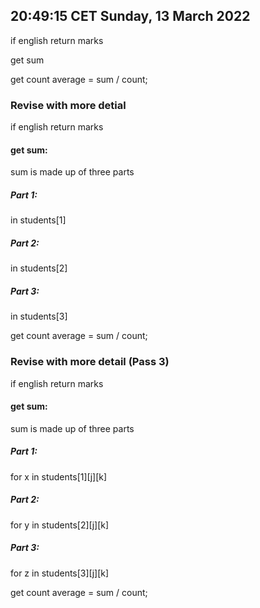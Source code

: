  <!-- https://www.timeanddate.com/worldclock/ -->
## 20:49:15 CET Sunday, 13 March 2022
if english
return marks

get sum

get count
average = sum / count;



### Revise with more detial
if english
return marks

#### get sum:
sum is made up of three parts
##### Part 1:
in students[1]
##### Part 2:
in students[2]
##### Part 3:
in students[3]

get count
average = sum / count;


### Revise with more detail (Pass 3)
if english
return marks

#### get sum:
sum is made up of three parts
##### Part 1:
for x in students[1][j][k]

##### Part 2:
for y in students[2][j][k]
##### Part 3:
for z in students[3][j][k]

get count
average = sum / count;
